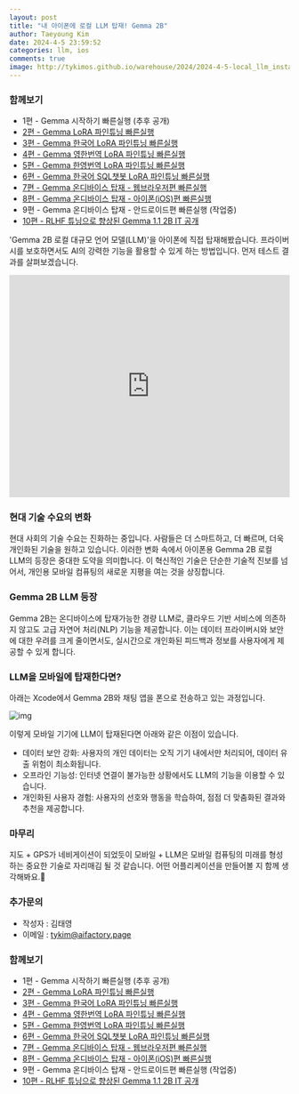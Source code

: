 ```yaml
---
layout: post
title: "내 아이폰에 로컬 LLM 탑재! Gemma 2B"
author: Taeyoung Kim
date: 2024-4-5 23:59:52
categories: llm, ios
comments: true
image: http://tykimos.github.io/warehouse/2024/2024-4-5-local_llm_installed_on_my_iphone_gemma_2b_title_1.jpg
---
```


### 함께보기

* 1편 - Gemma 시작하기 빠른실행 (추후 공개)
* [2편 - Gemma LoRA 파인튜닝 빠른실행](https://tykimos.github.io/2024/02/22/gemma_lora_fine_tuning_fast_execute/)
* [3편 - Gemma 한국어 LoRA 파인튜닝 빠른실행](https://tykimos.github.io/2024/02/22/gemma_korean_lora_fine_tuning_fast_execute/)
* [4편 - Gemma 영한번역 LoRA 파인튜닝 빠른실행](https://tykimos.github.io/2024/02/22/gemma_en2ko_lora_fine_tuning_fast_execute/)
* [5편 - Gemma 한영번역 LoRA 파인튜닝 빠른실행](https://tykimos.github.io/2024/02/22/gemma_ko2en_lora_fine_tuning_fast_execute/)
* [6편 - Gemma 한국어 SQL챗봇 LoRA 파인튜닝 빠른실행](https://tykimos.github.io/2024/02/23/gemma_ko2sql_lora_fine_tuning_fast_execute/)
* [7편 - Gemma 온디바이스 탑재 - 웹브라우저편 빠른실행](https://tykimos.github.io/2024/04/02/gemma_ondevice_webbrowser_fast_execute/)
* [8편 - Gemma 온디바이스 탑재 - 아이폰(iOS)편 빠른실행](https://tykimos.github.io/2024/04/05/local_llm_installed_on_my_iphone_gemma_2b/)
* 9편 - Gemma 온디바이스 탑재 - 안드로이드편 빠른실행 (작업중)
* [10편 - RLHF 튜닝으로 향상된 Gemma 1.1 2B IT 공개](https://tykimos.github.io/2024/04/08/rlhf_tuning_enhanced_gemma_1.1_2b_it_release/)

'Gemma 2B 로컬 대규모 언어 모델(LLM)'을 아이폰에 직접 탑재해봤습니다. 프라이버시를 보호하면서도 AI의 강력한 기능을 활용할 수 있게 하는 방법입니다. 먼저 테스트 결과를 살펴보겠습니다.

<iframe width="100%" height="400" src="https://youtube.com/embed/zGkWrelAFRw" title="YouTube video player" frameborder="0" allow="accelerometer; autoplay; clipboard-write; encrypted-media; gyroscope; picture-in-picture; web-share" allowfullscreen=""></iframe>

### 현대 기술 수요의 변화

현대 사회의 기술 수요는 진화하는 중입니다. 사람들은 더 스마트하고, 더 빠르며, 더욱 개인화된 기술을 원하고 있습니다. 이러한 변화 속에서 아이폰용 Gemma 2B 로컬 LLM의 등장은 중대한 도약을 의미합니다. 이 혁신적인 기술은 단순한 기술적 진보를 넘어서, 개인용 모바일 컴퓨팅의 새로운 지평을 여는 것을 상징합니다.

### Gemma 2B LLM 등장

Gemma 2B는 온디바이스에 탑재가능한 경량 LLM로, 클라우드 기반 서비스에 의존하지 않고도 고급 자연어 처리(NLP) 기능을 제공합니다. 이는 데이터 프라이버시와 보안에 대한 우려를 크게 줄이면서도, 실시간으로 개인화된 피드백과 정보를 사용자에게 제공할 수 있게 합니다.

### LLM을 모바일에 탑재한다면?

아래는 Xcode에서 Gemma 2B와 채팅 앱을 폰으로 전송하고 있는 과정입니다.

![img](http://tykimos.github.io/warehouse/2024/2024-4-5-local_llm_installed_on_my_iphone_gemma_2b_1.jpg)

이렇게 모바일 기기에 LLM이 탑재된다면 아래와 같은 이점이 있습니다.

* 데이터 보안 강화: 사용자의 개인 데이터는 오직 기기 내에서만 처리되어, 데이터 유출 위험이 최소화됩니다.
* 오프라인 기능성: 인터넷 연결이 불가능한 상황에서도 LLM의 기능을 이용할 수 있습니다.
* 개인화된 사용자 경험: 사용자의 선호와 행동을 학습하여, 점점 더 맞춤화된 결과와 추천을 제공합니다.

### 마무리

지도 + GPS가 네비게이션이 되었듯이 모바일 + LLM은 모바일 컴퓨팅의 미래를 형성하는 중요한 기술로 자리매김 될 것 같습니다. 어떤 어플리케이션을 만들어볼 지 함께 생각해봐요.👋

### 추가문의

* 작성자 : 김태영
* 이메일 : tykim@aifactory.page

### 함께보기

* 1편 - Gemma 시작하기 빠른실행 (추후 공개)
* [2편 - Gemma LoRA 파인튜닝 빠른실행](https://tykimos.github.io/2024/02/22/gemma_lora_fine_tuning_fast_execute/)
* [3편 - Gemma 한국어 LoRA 파인튜닝 빠른실행](https://tykimos.github.io/2024/02/22/gemma_korean_lora_fine_tuning_fast_execute/)
* [4편 - Gemma 영한번역 LoRA 파인튜닝 빠른실행](https://tykimos.github.io/2024/02/22/gemma_en2ko_lora_fine_tuning_fast_execute/)
* [5편 - Gemma 한영번역 LoRA 파인튜닝 빠른실행](https://tykimos.github.io/2024/02/22/gemma_ko2en_lora_fine_tuning_fast_execute/)
* [6편 - Gemma 한국어 SQL챗봇 LoRA 파인튜닝 빠른실행](https://tykimos.github.io/2024/02/23/gemma_ko2sql_lora_fine_tuning_fast_execute/)
* [7편 - Gemma 온디바이스 탑재 - 웹브라우저편 빠른실행](https://tykimos.github.io/2024/04/02/gemma_ondevice_webbrowser_fast_execute/)
* [8편 - Gemma 온디바이스 탑재 - 아이폰(iOS)편 빠른실행](https://tykimos.github.io/2024/04/05/local_llm_installed_on_my_iphone_gemma_2b/)
* 9편 - Gemma 온디바이스 탑재 - 안드로이드편 빠른실행 (작업중)
* [10편 - RLHF 튜닝으로 향상된 Gemma 1.1 2B IT 공개](https://tykimos.github.io/2024/04/08/rlhf_tuning_enhanced_gemma_1.1_2b_it_release/)